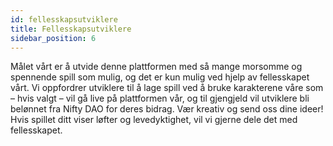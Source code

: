 ```yaml
---
id: fellesskapsutviklere
title: Fellesskapsutviklere
sidebar_position: 6
---
```


Målet vårt er å utvide denne plattformen med så mange morsomme og spennende spill som mulig, og det er kun mulig ved hjelp av fellesskapet vårt. Vi oppfordrer utviklere til å lage spill ved å bruke karakterene våre som – hvis valgt – vil gå live på plattformen vår, og til gjengjeld vil utviklere bli belønnet fra Nifty DAO for deres bidrag. Vær kreativ og send oss dine ideer! Hvis spillet ditt viser løfter og levedyktighet, vil vi gjerne dele det med fellesskapet.

